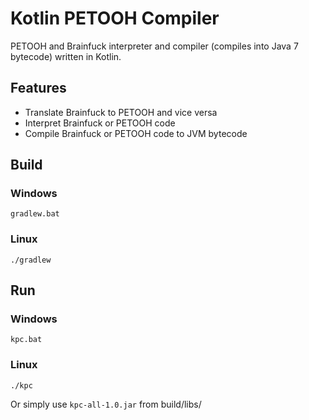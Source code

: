 # Kotlin PETOOH Compiler
PETOOH and Brainfuck interpreter and compiler (compiles into Java 7 bytecode) written in Kotlin.

## Features
* Translate Brainfuck to PETOOH and vice versa
* Interpret Brainfuck or PETOOH code
* Compile Brainfuck or PETOOH code to JVM bytecode

## Build
### Windows
    gradlew.bat
### Linux
    ./gradlew

## Run
### Windows
    kpc.bat
### Linux
    ./kpc
Or simply use `kpc-all-1.0.jar` from build/libs/
